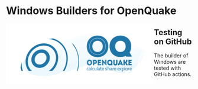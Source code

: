 # Windows Builders for OpenQuake

<img align="left" src="https://github.com/gem/oq-infrastructure/raw/master/logos/oq-logo.png" width="400px">


## Testing on GitHub

The builder of Windows are tested with GitHub actions.
